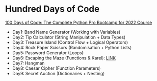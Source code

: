 # Hundred Days of Code

[100 Days of Code: The Complete Python Pro Bootcamp for 2022 Course](https://www.udemy.com/share/103IHM3@ijHzamiO7zgha6fpZRkYk1yZHjNn-wDSKrQwMuNro1pOFWPn_CfeZj9mkelL7IZ5/)

- Day1: Band Name Generator (Working with Variables)
- Day2: Tip Calculator (String Manipulation + Data Types)
- Day3: Treasure Island (Control Flow + Logical Operators)
- Day4: Rock Paper Scissors (Randomisation + Python Lists)
- Day5: Password Generator (Loops)
- Day6: Escaping the Maze (Functions & Karel): [LINK](https://reeborg.ca/reeborg.html?lang=en&mode=python&menu=worlds%2Fmenus%2Freeborg_intro_en.json&name=Maze&url=worlds%2Ftutorial_en%2Fmaze1.json)
- Day7: Hangman
- Day8: Caesar Cipher (Function Parameters)
- Day9: Secret Auction (Dictionaries + Nesting)
